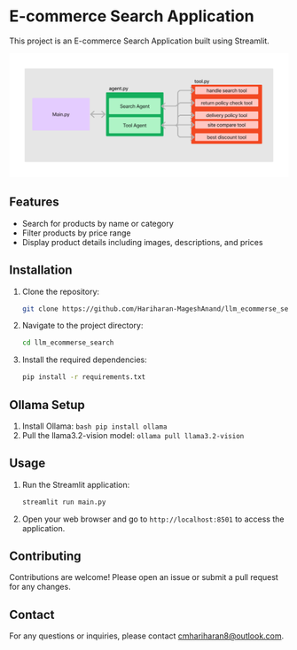 # E-commerce Search Application

This project is an E-commerce Search Application built using Streamlit.

![Project Mindmap](images/map.png)

## Features

- Search for products by name or category
- Filter products by price range
- Display product details including images, descriptions, and prices

## Installation

1. Clone the repository:
    ```bash
    git clone https://github.com/Hariharan-MageshAnand/llm_ecommerse_search.git
    ```
2. Navigate to the project directory:
    ```bash
    cd llm_ecommerse_search
    ```
3. Install the required dependencies:
    ```bash
    pip install -r requirements.txt
    ```
## Ollama Setup

1. Install Ollama:
        ```bash
        pip install ollama
        ```
2. Pull the llama3.2-vision model:
        ```
        ollama pull llama3.2-vision
        ```
## Usage

1. Run the Streamlit application:
    ```bash
    streamlit run main.py
    ```
2. Open your web browser and go to `http://localhost:8501` to access the application.

## Contributing

Contributions are welcome! Please open an issue or submit a pull request for any changes.


## Contact

For any questions or inquiries, please contact [cmhariharan8@outlook.com](mailto:cmhariharan8@outlook.com).
